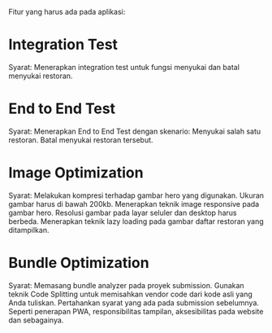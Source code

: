Fitur yang harus ada pada aplikasi:

# Integration Test

Syarat:
Menerapkan integration test untuk fungsi menyukai dan batal menyukai restoran.

# End to End Test

Syarat:
Menerapkan End to End Test dengan skenario:
Menyukai salah satu restoran.
Batal menyukai restoran tersebut.

# Image Optimization

Syarat:
Melakukan kompresi terhadap gambar hero yang digunakan. Ukuran gambar harus di bawah 200kb.
Menerapkan teknik image responsive pada gambar hero. Resolusi gambar pada layar seluler dan desktop harus berbeda.
Menerapkan teknik lazy loading pada gambar daftar restoran yang ditampilkan.

# Bundle Optimization

Syarat:
Memasang bundle analyzer pada proyek submission.
Gunakan teknik Code Splitting untuk memisahkan vendor code dari kode asli yang Anda tuliskan.
Pertahankan syarat yang ada pada submission sebelumnya. Seperti penerapan PWA, responsibilitas tampilan, aksesibilitas pada website dan sebagainya.

